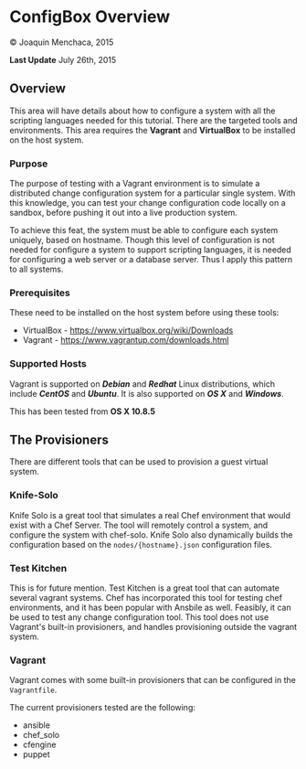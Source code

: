 # ConfigBox Overview

© Joaquin Menchaca, 2015

**Last Update** July 26th, 2015

## Overview

This area will have details about how to configure a system with all the scripting languages needed for this tutorial.  There are the targeted tools and environments.  This area requires the **Vagrant** and **VirtualBox** to be installed on the host system.

### Purpose

The purpose of testing with a Vagrant environment is to simulate a distributed change configuration system for a particular single system.  With this knowledge, you can test your change configuration code locally on a sandbox, before pushing it out into a live production system.  

To achieve this feat, the system must be able to configure each system uniquely, based on hostname.  Though this level of configuration is not needed for configure a system to support scripting languages, it is needed for configuring a web server or a database server.  Thus I apply this pattern to all systems.

### Prerequisites

These need to be installed on the host system before using these tools:

* VirtualBox - https://www.virtualbox.org/wiki/Downloads
* Vagrant - https://www.vagrantup.com/downloads.html

### Supported Hosts

Vagrant is supported on ***Debian*** and ***Redhat*** Linux distributions, which include ***CentOS*** and ***Ubuntu***.  It is also supported on ***OS X*** and ***Windows***.

This has been tested from **OS X 10.8.5**

## The Provisioners

There are different tools that can be used to provision a guest virtual system.

### Knife-Solo

Knife Solo is a great tool that simulates a real Chef environment that would exist with a Chef Server.  The tool will remotely control a system, and configure the system with chef-solo.  Knife Solo also dynamically builds the configuration based on the `nodes/{hostname}.json` configuration files.

### Test Kitchen

This is for future mention.  Test Kitchen is a great tool that can automate several vagrant systems.  Chef has incorporated this tool for testing chef environments, and it has been popular with Ansbile as well.  Feasibly, it can be used to test any change configuration tool.  This tool does not use Vagrant's built-in provisioners, and handles provisioning outside the vagrant system.

### Vagrant

Vagrant comes with some built-in provisioners that can be configured in the `Vagrantfile`.

The current provisioners tested are the following:

  * ansible
  * chef_solo
  * cfengine
  * puppet
